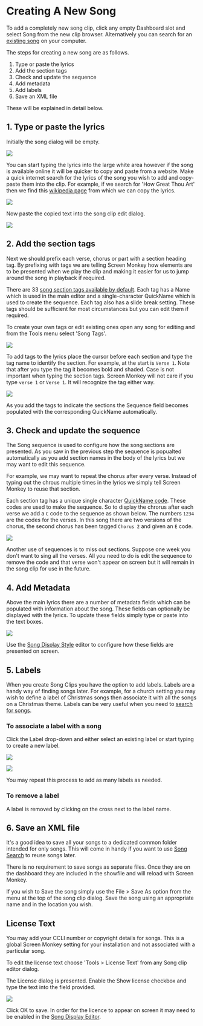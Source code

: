 # Creating A New Song

To add a completely new song clip, click any empty Dashboard slot and select Song from the new clip browser. Alternatively you can search for an [existing song](SongSearch.md) on your computer.

The steps for creating a new song are as follows.

1. Type or paste the lyrics
2. Add the section tags
3. Check and update the sequence
4. Add metadata
5. Add labels
6. Save an XML file

These will be explained in detail below.

## 1. Type or paste the lyrics
Initially the song dialog will be empty.

![](../../../images/song-empty.png)

You can start typing the lyrics into the large white area however if the song is available online it will be quicker to copy and paste from a website. Make a quick internet search for the lyrics of the song you wish to add and copy-paste them into the clip. For example, if we search for 'How Great Thou Art' then we find this [wikipedia page](https://en.wikipedia.org/wiki/How_Great_Thou_Art) from which we can copy the lyrics.

![](../../../images/wikipedia-howgreat2.png)

Now paste the copied text into the song clip edit dialog.

![](../../../images/song-edit-words.png)

## 2. Add the section tags
Next we should prefix each verse, chorus or part with a section heading tag. By prefixing with tags we are telling Screen Monkey how elements are to be presented when we play the clip and making it easier for us to jump around the song in playback if required.

There are 33 [song section tags available by default](SongTags.md). Each tag has a Name which is used in the main editor and a single-character QuickName which is used to create the sequence. Each tag also has a slide break setting. These tags should be sufficient for most circumstances but you can edit them if required.

To create your own tags or edit existing ones open any song for editing and from the Tools menu select 'Song Tags'. 

![](../../../images/song-tags.png)

To add tags to the lyrics place the cursor before each section and type the tag name to identify the section. For example, at the start is `Verse 1`. Note that after you type the tag it becomes bold and shaded. Case is not important when typing the section tags. Screen Monkey will not care if you type `verse 1` or `Verse 1`. It will recognize the tag either way.

![](../../../images/song-edit-words-sequence.png)

As you add the tags to indicate the sections the Sequence field becomes populated with the corresponding QuickName automatically.

## 3. Check and update the sequence
The Song sequence is used to configure how the song sections are presented. As you saw in the previous step the sequence is popualted automatically as you add section names in the body of the lyrics but we may want to edit this sequence.

For example, we may want to repeat the chorus after every verse. Instead of typing out the chrous multiple times in the lyrics we simply tell Screen Monkey to reuse that section. 

Each section tag has a unique single character [QuickName code](SongTags.md). These codes are used to make the sequence. So to display the chrorus after each verse we add a `C` code to the sequence as shown below. The numbers `1234` are the codes for the verses. In this song there are two versions of the chorus, the second chorus has been tagged `Chorus 2` and given an `E` code.

![](../../../images/song-edit-sequence.png)

Another use of sequences is to miss out sections. Suppose one week you don't want to sing all the verses. All you need to do is edit the sequence to remove the code and that verse won't appear on screen but it will remain in the song clip for use in the future.

## 4. Add Metadata
Above the main lyrics there are a number of metadata fields which can be populated with information about the song. These fields can optionally be displayed with the lyrics. To update these fields simply type or paste into the text boxes.

![](../../../images/song-editor-metadata.png)

Use the [Song Display Style](SongDisplay.md) editor to configure how these fields are presented on screen.

## 5. Labels
When you create Song Clips you have the option to add labels. Labels are a handy way of finding songs later. For example, for a church setting you may wish to define a label of Christmas songs then associate it with all the songs on a Christmas theme. Labels can be very useful when you need to [search for songs](SongSearch.md).

### To associate a label with a song
Click the Label drop-down and either select an existing label or start typing to create a new label.

![](../../../images/song-label-new.png)

![](../../../images/song-label-hymn.png)

You may repeat this process to add as many labels as needed.

### To remove a label
A label is removed by clicking on the cross next to the label name.

## 6. Save an XML file
It's a good idea to save all your songs to a dedicated common folder intended for only songs. This will come in handy if you want to use [Song Search](SongSearch.md) to reuse songs later. 

There is no requirement to save songs as separate files. Once they are on the dashboard they are included in the showfile and will reload with Screen Monkey.

If you wish to Save the song simply use the File > Save As option from the menu at the top of the song clip dialog. Save the song using an appropriate name and in the location you wish. 

## License Text
You may add your CCLI number or copyright details for songs. This is a global Screen Monkey setting for your installation and not associated with a particular song.

To edit the license text choose 'Tools > License Text' from any Song clip editor dialog.

The License dialog is presented. Enable the Show license checkbox and type the text into the field provided.

![](../../../images/song-edit-license.png)

Click OK to save. In order for the licence to appear on screen it may need to be enabled in the [Song Display Editor](SongDisplay.md).



